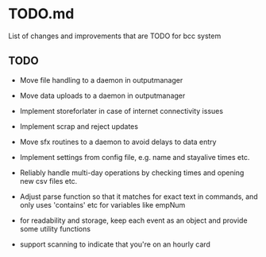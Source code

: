 # TODO.md

List of changes and improvements that are TODO for bcc system

## TODO

- Move file handling to a daemon in outputmanager
- Move data uploads to a daemon in outputmanager
- Implement storeforlater in case of internet connectivity issues
- Implement scrap and reject updates
- Move sfx routines to a daemon to avoid delays to data entry
- Implement settings from config file, e.g. name and stayalive times etc.
- Reliably handle multi-day operations by checking times and opening new csv files etc.
- Adjust parse function so that it matches for exact text in commands, and only uses 'contains' etc for variables like empNum

- for readability and storage, keep each event as an object and provide some utility functions
- support scanning to indicate that you're on an hourly card